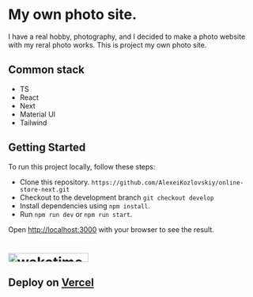 # My own photo site.

I have a real hobby, photography, and I decided to make a photo website with my reral photo works. This is project my own photo site.

## Common stack

- TS
- React
- Next
- Material UI
- Tailwind

## Getting Started

To run this project locally, follow these steps:

- Clone this repository. `https://github.com/AlexeiKozlovskiy/online-store-next.git`
- Checkout to the development branch `git checkout develop`
- Install dependencies using `npm install`.
- Run `npm run dev` or `npm run start`.

Open [http://localhost:3000](http://localhost:3000) with your browser to see the result.

# <img src="https://wakatime.com/badge/user/018d3b7f-99dd-4b60-ab6b-4d807848fdb5/project/7dd1acb1-c30f-4653-be29-dda3d3e87605.svg" alt="wakatime image" width="162" height="18">

## Deploy on [Vercel](https://kozlovsky-photo.vercel.app/)
